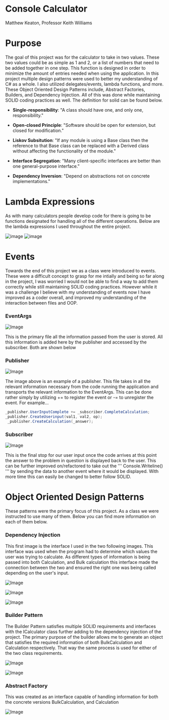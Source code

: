 # Console Calculator
Matthew Keaton, Professor Keith Williams

# Purpose

The goal of this project was for the calculator to take in two values. These two values could be as simple as 1 and 2, or a list of numbers that need to be added together in one step. This function is designed in order to minimize the amount of entries needed when using the application. In this project multiple design patterns were used to better my understanding of C# as a whole. I also utilized delegates/events, lambda functions, and more. These Object Oriented Design Patterns include, Abstract Factories, Builders, and Dependency Injection. All of this was done while maintaining SOLID coding practices as well. The definition for solid can be found below.

* **Single-responsibility**: "A class should have one, and only one, responsibility."

* **Open-closed Principle**:  "Software should be open for extension, but closed for modification."

* **Liskov Subsitution**:  "If any module is using a Base class then the reference to that Base class can be replaced with a Derived class without affecting the        functionality of the module."

* **Interface Segregation**: "Many client-specific interfaces are better than one general-purpose interface."

* **Dependency Inversion**: "Depend on abstractions not on concrete implementations."
 
# Lambda Expressions
As with many calculators people develop code for there is going to be functions designated for handling all of the different operations. Below are the lambda expressions I used throughout the entire project.

![image](https://github.com/matthewkeaton5/IS421Calc-C-/blob/main/IMGs/Operations.png)
![image](https://github.com/matthewkeaton5/IS421Calc-C-/blob/main/IMGs/ListOperations.png)

# Events
Towards the end of this project we as a class were introduced to events. These were a difficult concept to grasp for me intially and being so far along in the project, I was worried I would not be able to find a way to add them correctly while still maintaining SOLID coding practices. However while it was a challenge I believe with my understanding of events now I have improved as a coder overall, and improved my understanding of the interaction between files and OOP.

### EventArgs
![Image](https://github.com/matthewkeaton5/IS421Calc-C-/blob/main/IMGs/EventArgs.png)

This is the primary file all the information passed from the user is stored. All this information is added here by the publisher and accessed by the subscriber. Both are shown below

### Publisher
![Image](https://github.com/matthewkeaton5/IS421Calc-C-/blob/main/IMGs/Events.png) 

The image above is an example of a publisher. This file takes in all the relevant information necessary from the code running the application and transports the relevant information to the EventArgs. This can be done rather simply by utilizing += to register the event or -= to unregister the event. For example...

```C#
_publisher.UserInputComplete += _subscriber.CompleteCalculation;
_publisher.CreateUserinput(val1, val2, op);
 _publisher.CreateCalculation(_answer);
```

### Subscriber
![Image](https://github.com/matthewkeaton5/IS421Calc-C-/blob/main/IMGs/Subscriber.png)

This is the final stop for our user input once the code arrives at this point the answer to the problem in question is displayed back to the user. This can be further improved on/refactored to take out the ''' Console.Writeline() ''' by sending the data to another event where it would be displayed. With more time this can easily be changed to better follow SOLID.

# Object Oriented Design Patterns
These patterns were the primary focus of this project. As a class we were instructed to use many of them. Below you can find more information on each of them below.

### Dependency Injection
This first image is the interface I used in the two following images. This interface was used when the program had to determine which values the user was trying to calculate. As different types of information is being passed into both Calculation, and Bulk calculation this interface made the connection between the two and ensured the right one was being called depending on the user's input.

![Image](https://github.com/matthewkeaton5/IS421Calc-C-/blob/main/IMGs/ICalculation.png)

![Image](https://github.com/matthewkeaton5/IS421Calc-C-/blob/main/IMGs/Calculation.png)

![Image](https://github.com/matthewkeaton5/IS421Calc-C-/blob/main/IMGs/BulkCalculation.png)


### Builder Pattern
The Builder Pattern satisfies multiple SOLID requirements and interfaces with the ICalculator class further adding to the dependency injection of the project. The primary purpose of the builder allows me to generate an object that satisfies the required information of both BulkCalculation and Calculation respectively. That way the same process is used for either of the two class requirements.

![Image](https://github.com/matthewkeaton5/IS421Calc-C-/blob/main/IMGs/Builder.png)

![Image](https://github.com/matthewkeaton5/IS421Calc-C-/blob/main/IMGs/ICalculator.png)

### Abstract Factory
This was created as an interface capable of handling information for both the concrete versions BulkCalculation, and Calculation 

![Image](https://github.com/matthewkeaton5/IS421Calc-C-/blob/main/IMGs/IAbstractFactory.png)
